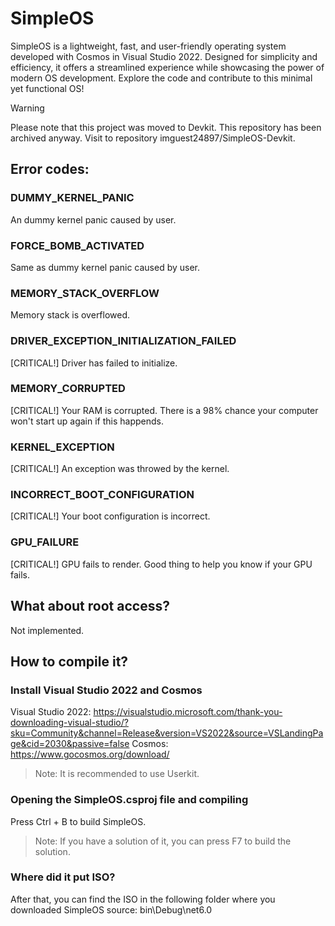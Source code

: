 # SimpleOS
SimpleOS is a lightweight, fast, and user-friendly operating system developed with Cosmos in Visual Studio 2022. Designed for simplicity and efficiency, it offers a streamlined experience while showcasing the power of modern OS development. Explore the code and contribute to this minimal yet functional OS!
> [!WARNING]
> Please note that this project was moved to Devkit. This repository has been archived anyway. Visit to repository imguest24897/SimpleOS-Devkit.
## Error codes:
### DUMMY_KERNEL_PANIC
An dummy kernel panic caused by user.
### FORCE_BOMB_ACTIVATED
Same as dummy kernel panic caused by user.
### MEMORY_STACK_OVERFLOW
Memory stack is overflowed.
### DRIVER_EXCEPTION_INITIALIZATION_FAILED
[CRITICAL!] Driver has failed to initialize.
### MEMORY_CORRUPTED
[CRITICAL!] Your RAM is corrupted. There is a 98% chance your computer won't start up again if this happends.
### KERNEL_EXCEPTION
[CRITICAL!] An exception was throwed by the kernel.
### INCORRECT_BOOT_CONFIGURATION
[CRITICAL!] Your boot configuration is incorrect.
### GPU_FAILURE
[CRITICAL!] GPU fails to render. Good thing to help you know if your GPU fails.
## What about root access?
Not implemented.
## How to compile it?
### Install Visual Studio 2022 and Cosmos
Visual Studio 2022: https://visualstudio.microsoft.com/thank-you-downloading-visual-studio/?sku=Community&channel=Release&version=VS2022&source=VSLandingPage&cid=2030&passive=false
Cosmos: https://www.gocosmos.org/download/
> Note: It is recommended to use Userkit.
### Opening the SimpleOS.csproj file and compiling
Press Ctrl + B to build SimpleOS.
> Note: If you have a solution of it, you can press F7 to build the solution.
### Where did it put ISO?
After that, you can find the ISO in the following folder where you downloaded SimpleOS source:
bin\Debug\net6.0
